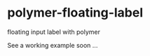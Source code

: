 polymer-floating-label
======================

floating input label with polymer

See a working example soon ...
